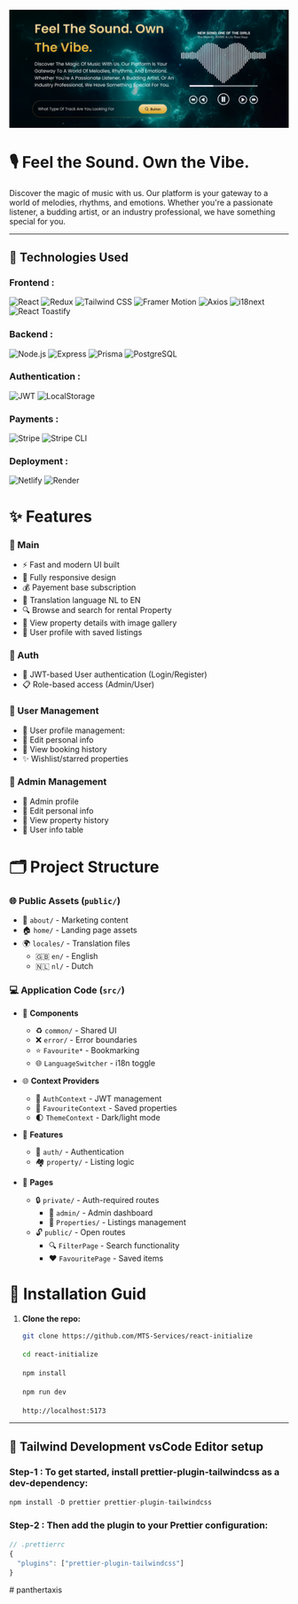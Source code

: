 ![alt text](public/image/ibracks.png)

# 🎙️ Feel the Sound. Own the Vibe.

Discover the magic of music with us. Our platform is your gateway to a world of melodies, rhythms, and emotions. Whether you're a passionate listener, a budding artist, or an industry professional, we have something special for you.

---

## 🔧 Technologies Used

### **Frontend :**

![React](https://img.shields.io/badge/React-20232A?style=for-the-badge&logo=react&logoColor=61DAFB)
![Redux](https://img.shields.io/badge/Redux-593D88?style=for-the-badge&logo=redux&logoColor=white)
![Tailwind CSS](https://img.shields.io/badge/Tailwind_CSS-38B2AC?style=for-the-badge&logo=tailwind-css&logoColor=white)
![Framer Motion](https://img.shields.io/badge/Framer_Motion-0055FF?style=for-the-badge&logo=framer&logoColor=white)
![Axios](https://img.shields.io/badge/Axios-5A29E4?style=for-the-badge&logo=axios&logoColor=white)
![i18next](https://img.shields.io/badge/i18next-26A69A?style=for-the-badge&logo=i18next&logoColor=white)
![React Toastify](https://img.shields.io/badge/Toastify-FFE484?style=for-the-badge&logo=react-toastify&logoColor=black)

### **Backend :**

![Node.js](https://img.shields.io/badge/Node.js-339933?style=for-the-badge&logo=nodedotjs&logoColor=white)
![Express](https://img.shields.io/badge/Express-000000?style=for-the-badge&logo=express&logoColor=white)
![Prisma](https://img.shields.io/badge/Prisma-2D3748?style=for-the-badge&logo=prisma&logoColor=white)
![PostgreSQL](https://img.shields.io/badge/PostgreSQL-316192?style=for-the-badge&logo=postgresql&logoColor=white)

### **Authentication :**

![JWT](https://img.shields.io/badge/JWT-000000?style=for-the-badge&logo=JSON%20web%20tokens&logoColor=white)
![LocalStorage](https://img.shields.io/badge/Local_Storage-FF9900?style=for-the-badge&logo=html5&logoColor=white)

### **Payments :**

![Stripe](https://img.shields.io/badge/Stripe-008CDD?style=for-the-badge&logo=stripe&logoColor=white)
![Stripe CLI](https://img.shields.io/badge/Stripe_CLI-635BFF?style=for-the-badge&logo=stripe&logoColor=white)

### **Deployment :**

![Netlify](https://img.shields.io/badge/Netlify-00C7B7?style=for-the-badge&logo=netlify&logoColor=white)
![Render](https://img.shields.io/badge/Render-46E3B7?style=for-the-badge&logo=render&logoColor=white)

# ✨ Features

### 🎉 Main

- ⚡ Fast and modern UI built
- 📱 Fully responsive design
- 💰 Payement base subscription
- 📝 Translation language NL to EN
- 🔍 Browse and search for rental Property
- 🏡 View property details with image gallery
- 💾 User profile with saved listings

### 📝 Auth

- 🔐 JWT-based User authentication (Login/Register)
- 📋 Role-based access (Admin/User)

### 👤 User Management

- 👤 User profile management:
- 📝 Edit personal info
- 📝 View booking history
- ✨ Wishlist/starred properties

### 👤 Admin Management

- 👤 Admin profile
- 📝 Edit personal info
- 📝 View property history
- 🎨 User info table

# 🗂 Project Structure

### 🌐 Public Assets (`public/`)

- 📝 `about/` - Marketing content
- 🏠 `home/` - Landing page assets
- 🌍 `locales/` - Translation files
  - 🇬🇧 `en/` - English
  - 🇳🇱 `nl/` - Dutch

### 💻 Application Code (`src/`)

- 🧩 **Components**

  - ♻️ `common/` - Shared UI
  - ❌ `error/` - Error boundaries
  - ⭐ `Favourite*` - Bookmarking
  - 🌐 `LanguageSwitcher` - i18n toggle

- 🌐 **Context Providers**

  - 🔐 `AuthContext` - JWT management
  - 💖 `FavouriteContext` - Saved properties
  - 🌓 `ThemeContext` - Dark/light mode

- 🚀 **Features**

  - 🔑 `auth/` - Authentication
  - 🏘️ `property/` - Listing logic

- 📄 **Pages**
  - 🔒 `private/` - Auth-required routes
    - 👑 `admin/` - Admin dashboard
    - 🏡 `Properties/` - Listings management
  - 🔓 `public/` - Open routes
    - 🔍 `FilterPage` - Search functionality
    - ❤️ `FavouritePage` - Saved items

# 🔧 Installation Guid

1. **Clone the repo:**

   ```bash
   git clone https://github.com/MTS-Services/react-initialize

   cd react-initialize

   npm install

   npm run dev

   http://localhost:5173

   ```

---

## 🎨 Tailwind Development vsCode Editor setup

### Step-1 : To get started, install prettier-plugin-tailwindcss as a dev-dependency:

```js
npm install -D prettier prettier-plugin-tailwindcss
```

### Step-2 : Then add the plugin to your Prettier configuration:

```js
// .prettierrc
{
  "plugins": ["prettier-plugin-tailwindcss"]
}
```
#   p a n t h e r t a x i s 
 
 